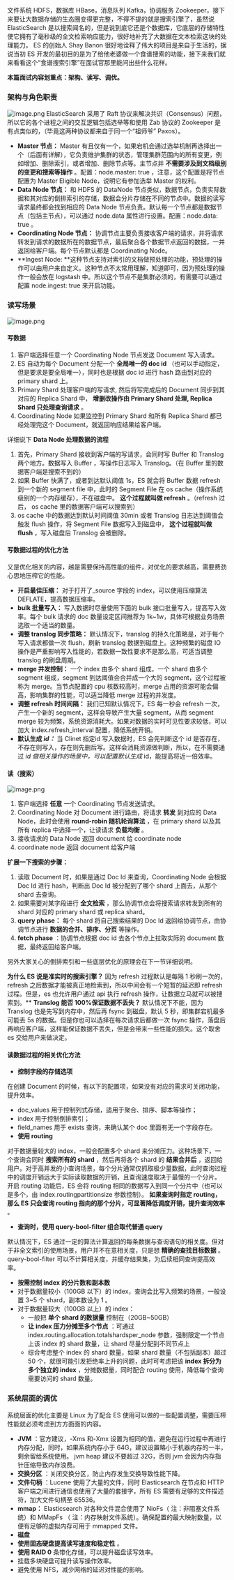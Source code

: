文件系统 HDFS，数据库 HBase，消息队列 Kafka，协调服务
Zookeeper，接下来要让大数据存储的生态圈变得更完整，不得不提的就是搜索引擎了，虽然说 ElasticSearch
是以搜索闻名的，但是说到底它还是个数据库，它底层的存储特性使它拥有了毫秒级的全文检索响应能力，很好地补充了大数据在文本检索这块的处理能力。 ES 的创始人
Shay Banon 很好地诠释了伟大的项目是来自于生活的，据说当初 ES
开发的最初目的是为了给他老婆做一个食谱搜索的功能，接下来我们就来看看这个“食谱搜索引擎”在面试官那里能问出些什么花样。

**本篇面试内容划重点：架构、读写、调优。**

### 架构与角色职责

![image.png](https://images.gitbook.cn/2020-06-11-070016.png) ElasticSearch
采用了 Raft 协议来解决共识（Consensus）问题，所以它的各个进程之间的交互逻辑包括选举等和使用 Zab 协议的 Zookeeper
是有点类似的，（毕竟这两种协议都来自于同一个“祖师爷” Paxos）。

  * **Master 节点：** Master 有且仅有一个，如果宕机会通过选举机制再选择出一个（后面有详解），它负责维护集群的状态，管理集群范围内的所有变更，例如增加、删除索引，或者增加、删除节点等。主节点并 **不需要涉及到文档级别的变更和搜索等操作** 。配置：node.master: true ，注意，这个配置是将节点配置为 Master Eligible Node，说明它有参加选举 Master 的权利。
  * **Data Node 节点：** 和 HDFS 的 DataNode 节点类似，数据节点，负责实际数据和其对应的倒排索引的存储，数据会分片存储在不同的节点中。数据的读写请求最终都会找到相应的 Data Node 节点负责。默认每一个节点都是数据节点（包括主节点），可以通过 node.data 属性进行设置。配置：node.data: true 。
  * **Coordinating Node 节点：** 协调节点主要负责接收客户端的请求，并将请求转发到请求的数据所在的数据节点，最后聚合各个数据节点返回的数据，一并返回给客户端。每个节点默认都是 Coordinating Node。
  * **Ingest Node: **这种节点支持对索引的文档做预处理的功能，预处理的操作可以由用户来自定义。这种节点不太常用理解，知道即可，因为预处理的操作一般会放在 logstash 中。所以这个节点不是集群必须的，有需要可以通过配置 node.ingest: true 来开启功能。

### 读写场景

![image.png](https://images.gitbook.cn/2020-06-11-070018.png)

#### 写数据

  1. 客户端选择任意一个 Coordinating Node 节点发送 Document 写入请求。
  2. ES 自动为每个 Document 分配一个 **全局唯一的 doc id** （也可以手动指定，但是要求是要全局唯一），同时也是根据 doc id 进行 hash 路由到对应的 primary shard 上。 
  3. Primary Shard 处理客户端的写请求, 然后将写完成后的 Document 同步到其对应的 Replica Shard 中， **增删改操作由 Primary Shard 处理, Replica Shard 只处理查询请求** 。
  4. Coordinating Node 如果监控到 Primary Shard 和所有 Replica Shard 都已经处理完这个 Document，就返回响应结果给客户端。

详细说下 **Data Node 处理数据的流程**

  1. 首先，Primary Shard 接收到客户端的写请求，会同时写 Buffer 和 Translog 两个地方。数据写入 Buffer ，写操作日志写入 Translog。（在 Buffer 里的数据客户端是搜索不到的）
  2. 如果 Buffer 快满了，或者到达默认阈值 1s，ES 就会将 Buffer 数据 refresh 到一个新的 segment file 中，此时的 Segment File 在 os cache（操作系统级别的一个内存缓存），不在磁盘中。 **这个过程就叫做 refresh** 。（refresh 过后， os cache 里的数据客户端可以搜索到）
  3. os cache 中的数据达到默认时间阈值 30min 或者 Translog 日志达到阈值会触发 flush 操作，将 Segment File 数据写入到磁盘中， **这个过程就叫做 flush** ，写入磁盘后 Translog 会被删除。

#### 写数据过程的优化方法

又是优化相关的内容，越是需要保持高性能的组件，对优化的要求越高，需要费劲心思地压榨它的性能。

  * **开启最佳压缩：** 对于打开了_source 字段的 index，可以使用压缩算法 DEFLATE，提高数据压缩率。
  * **bulk 批量写入：** 写入数据时尽量使用下面的 bulk 接口批量写入，提高写入效率。每个 bulk 请求的 doc 数量设定区间推荐为 1k~1w，具体可根据业务场景选取一个适当的数量。
  * **调整 translog 同步策略：** 默认情况下，translog 的持久化策略是，对于每个写入请求都做一次 flush，刷新 translog 数据到磁盘上。这种频繁的磁盘 IO 操作是严重影响写入性能的，若数据一致性要求不是那么高，可适当调整 translog 的刷盘周期。
  * **merge 并发控制：** 一个 index 由多个 shard 组成，一个 shard 由多个 segment 组成，segment 到达阈值会合并成一个大的 segment，这个过程被称为 merge。当节点配置的 cpu 核数较高时，merge 占用的资源可能会偏高，影响集群的性能，可以适当降低 merge 过程的并发度。
  * **调整 refresh 时间间隔：** 我们已知默认情况下，ES 每一秒会 refresh 一次，产生一个新的 segment，这样会导致产生大量 segment，从而 segment merge 较为频繁，系统资源消耗大。如果对数据的实时可见性要求较低，可以加大 index.refresh_interval 配置，降低系统开销。
  * **默认生成 _id：_** 当 Clinet 指定id 写入数据时，ES 会先判断这个 id 是否存在，不存在则写入，存在则先删后写。这样会消耗资源做判断，所以，在不需要通过 _id 做相关操作的场景中，可以配置默认生成_ id，能提高将近一倍效率。

#### 读（搜索）

![image.png](https://images.gitbook.cn/2020-06-11-070019.png)

  1. 客户端选择 **任意** 一个 Coordinating 节点发送请求。
  2. Coordinating Node 对 Document 进行路由，将请求 **转发** 到对应的 Data Node，此时会使用 **round-robin 随机轮询算法** ，在 primary shard 以及其所有 replica 中选择一个，让读请求 **负载均衡** 。
  3. 接收请求的 Data Node 返回 document 给 coordinate node
  4. coordinate node 返回 document 给客户端

**扩展一下搜索的步骤：**

  1. 读取 Document 时，如果是通过 Doc Id 来查询，Coordinating Node 会根据 Doc Id 进行 hash，判断出 Doc Id 被分配到了哪个 shard 上面去，从那个 shard 去查询。
  2. 如果需要对某字段进行 **全文检索** ，那么协调节点会将搜索请求转发到所有的 shard 对应的 primary shard 或 replica shard。
  3. **query phase：** 每个 shard 将自己搜索结果的 Doc Id 返回给协调节点，由协调节点进行 **数据的合并、排序、分页** 等操作。
  4. **fetch phase** ：协调节点根据 doc id 去各个节点上拉取实际的 document 数据，最终返回给客户端。

另外大家关心的倒排索引和一些底层优化的原理会在下一节详细说明。

**为什么 ES 说是准实时的搜索引擎？** 因为 refresh 过程默认是每隔 1 秒刷一次的，refresh
之后数据才能被真正地检索到，所以中间会有一个短暂的延迟即 refresh 过程。但是，es 也允许用户通过 api 执行 refresh
操作，让数据立马就可以被搜索到。** **Translog 能否 100%保证数据不丢失？** 默认情况下不能，因为 Translog
也是先写到内存中，然后再 fsync 到磁盘，默认 5 秒，即集群宕机最多可能丢 5s 的数据。但是你也可以选择在每次请求后都做一次 fsync
操作，落盘后再响应客户端，这样能保证数据不丢失，但是会带来一些性能的损失。这个取舍 es 交给用户来做决定。

#### 读数据过程的相关优化方法

  * **控制字段的存储选项**

在创建 Document 的时候，有以下的配置项，如果没有对应的需求可关闭功能，提升效率。

  * doc_values 用于控制列式存储，适用于聚合、排序、脚本等操作；
  * index 用于控制倒排索引；
  * field_names 用于 exists 查询，来确认某个 doc 里面有无一个字段存在。
  * **使用 routing**

对于数据量较大的 index，一般会配置多个 shard 来分摊压力。这种场景下，一个查询会同时 **搜索所有的 shard** ，然后再将各个 shard
的 **结果合并后**
，返回给用户。对于高并发的小查询场景，每个分片通常仅抓取极少量数据，此时查询过程中的调度开销远大于实际读取数据的开销，且查询速度取决于最慢的一个分片。 开启
routing 功能后，ES 会将 routing 相同的数据写入到同一个分片中（也可以是多个，由 index.routingpartitionsize
参数控制）。 **如果查询时指定 routing，那么 ES 只会查询 routing 指向的那个分片，可显著降低调度开销，提升查询效率** 。

  * **查询时，使用 query-bool-filter 组合取代普通 query**

默认情况下，ES 通过一定的算法计算返回的每条数据与查询语句的相关度。但对于非全文索引的使用场景，用户并不在意相关度，只是想 **精确的查找目标数据**
。query-bool-filter 可以不计算相关度，并缓存结果集，为后续相同查询提高效率。

  * **按需控制 index 的分片数和副本数**
  * 对于数据量较小（100GB 以下）的 index，查询会比写入频繁的场景，一般设置 3~5 个 shard，副本数设为 1 。
  * 对于数据量较大（100GB 以上）的 index：
    * 一般把 **单个 shard 的数据量** 控制在（20GB~50GB）
    * **让 index 压力分摊至多个节点** ：可通过 index.routing.allocation.totalshardsper_node 参数，强制限定一个节点上该 index 的 shard 数量，让 shard 尽量分配到不同节点上
    * 综合考虑整个 index 的 shard 数量，如果 shard 数量（不包括副本）超过 50 个，就很可能引发拒绝率上升的问题，此时可考虑把该 **index 拆分为多个独立的 index** ，分摊数据量，同时配合 routing 使用，降低每个查询需要访问的 shard 数量。

### 系统层面的调优

系统层面的优化主要是 Linux 为了配合 ES 使用可以做的一些配置调整，需要压榨性能就必须考虑到方方面面的内容。

  * **JVM** ：官方建议，-Xms 和-Xmx 设置为相同的值，避免在运行过程中再进行内存分配，同时，如果系统内存小于 64G，建议设置略小于机器内存的一半，剩余留给系统使用。 jvm heap 建议不要超过 32G，否则 jvm 会因为内存指针压缩导致内存浪费。
  * **交换分区** ：关闭交换分区，防止内存发生交换导致性能下降。
  * **文件句柄** ：Lucene 使用了大量的文件，同时 Elasticsearch 在节点和 HTTP 客户端之间进行通信也使用了大量的套接字，所有 ES 需要有足够的文件描述符，加大文件句柄至 65536。
  * **mmap：** Elasticsearch 对各种文件混合使用了 NioFs（ 注：非阻塞文件系统）和 MMapFs （ 注：内存映射文件系统）。确保配置的最大映射数量，以便有足够的虚拟内存可用于 mmapped 文件。
  * **磁盘**
  * **使用固态硬盘提高读写速度和稳定性** 。
  * **使用 RAID 0** 条带化存储，可以提升磁盘读写效率。
  * 挂载多块硬盘可提升读写操作效率。
  * 避免使用 NFS，减少网络的延迟对性能的影响。

